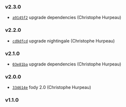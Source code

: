 ### v2.3.0

- [`a9145f2`](https://github.com/alpjs/ibex-react-redux/commit/a9145f2c1d9298246cccd02e82c1e594ae8ec79b) upgrade dependencies (Christophe Hurpeau)

### v2.2.0

- [`cd9dfcd`](https://github.com/alpjs/ibex-react-redux/commit/cd9dfcdd5fccd7efbd987a665c6980253fb44119) upgrade nightingale (Christophe Hurpeau)


### v2.1.0

- [`03e81ba`](https://github.com/alpjs/ibex-react-redux/commit/03e81babda008f435e85f1a84afe36225a2a8d7e) upgrade dependencies (Christophe Hurpeau)

### v2.0.0

- [`334614e`](https://github.com/alpjs/ibex-react/commit/334614e2836a4ea2cfb0c9da92502119195a9079) fody 2.0 (Christophe Hurpeau)

### v1.1.0



